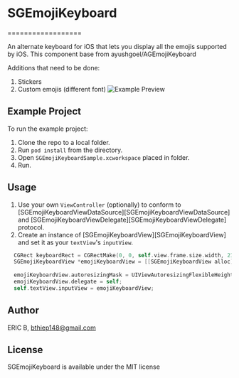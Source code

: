 # SGEmojiKeyboard
==================

An alternate keyboard for iOS that lets you display all the emojis supported by iOS. This component base from ayushgoel/AGEmojiKeyboard

Additions that need to be done:

1. Stickers
2. Custom emojis (different font)
![Example Preview](keyboard.png)

## Example Project

To run the example project:

1. Clone the repo to a local folder.
2. Run `pod install` from the directory.
3. Open `SGEmojiKeyboardSample.xcworkspace` placed in folder.
4. Run.

## Usage

1. Use your own `ViewController` (optionally) to conform to [SGEmojiKeyboardViewDataSource][SGEmojiKeyboardViewDataSource] 
and [SGEmojiKeyboardViewDelegate][SGEmojiKeyboardViewDelegate] protocol.
2. Create an instance of [SGEmojiKeyboardView][SGEmojiKeyboardView] and set it as your `textView`'s `inputView`.

```objective-c
  CGRect keyboardRect = CGRectMake(0, 0, self.view.frame.size.width, 216);
  SGEmojiKeyboardView *emojiKeyboardView = [[SGEmojiKeyboardView alloc] initWithFrame:keyboardRect
                                                                           dataSource:self];
  emojiKeyboardView.autoresizingMask = UIViewAutoresizingFlexibleHeight;
  emojiKeyboardView.delegate = self;
  self.textView.inputView = emojiKeyboardView;
```

## Author

ERIC B, bthiep148@gmail.com

## License

SGEmojiKeyboard is available under the MIT license
